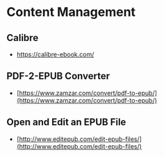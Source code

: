 # Content Management

## Calibre

- https://calibre-ebook.com/

## PDF-2-EPUB Converter

- [https://www.zamzar.com/convert/pdf-to-epub/](https://www.zamzar.com/convert/pdf-to-epub/)

## Open and Edit an EPUB File

- [http://www.editepub.com/edit-epub-files/](http://www.editepub.com/edit-epub-files/)


